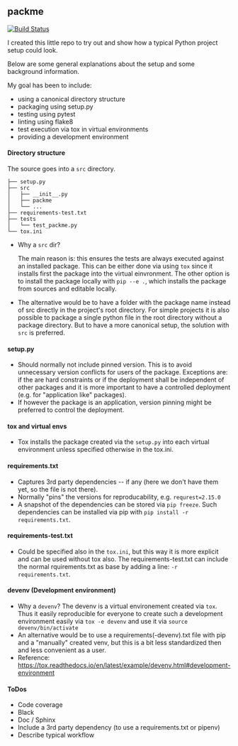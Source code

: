 ## packme

[![Build Status](https://travis-ci.com/tomszink/packme.svg?branch=master)](https://travis-ci.com/tomszink/packme)

I created this little repo to try out and show how a typical Python
project setup could look.

Below are some general explanations about the setup and some background
information.

My goal has been to include:

- using a canonical directory structure
- packaging using setup.py
- testing using pytest
- linting using flake8
- test execution via tox in virtual environments
- providing a development environment


#### Directory structure

The source goes into a `src` directory.

  ```
  ├── setup.py
  ├── src
  │   ├── __init__.py
  │   ├── packme
  │   └── ...
  ├── requirements-test.txt
  ├── tests
  │   └── test_packme.py
  └── tox.ini
  ```

- Why a `src` dir?

  The main reason is: this ensures the tests are always
  executed against an installed package. This can be either done via
  using `tox` since it installs first the package into the virtual einvronment.
  The other option is to install the package locally with `pip --e .`,
  which installs the package from sources and editable locally.

- The alternative would be to have a folder with the package name instead
  of src directly in the project's root directory.
  For simple projects it is also possible to package a single python file
  in the root directory without a package directory.
  But to have a more canonical setup, the solution with `src` is preferred.

#### setup.py

- Should normally not include pinned version. This is to avoid
  unnecessary version conflicts for users of the package.
  Exceptions are: if the are hard constraints or if the deployment
  shall be independent of other packages and it is more important to have
  a controlled deployment (e.g. for "application like" packages).
- If however the package is an application, version pinning might be
  preferred to control the deployment.

#### tox and virtual envs

- Tox installs the package created via the `setup.py` into each virtual
  environment unless specified otherwise in the tox.ini.
  
#### requirements.txt

- Captures 3rd party dependencies -- if any (here we don't have them yet,
  so the file is not there).
- Normally "pins" the versions for reproducability, e.g.
  `requrest=2.15.0`
- A snapshot of the dependencies can be stored via `pip freeze`.
  Such dependencies can be installed via pip with
  `pip install -r requirements.txt`.

#### requirements-test.txt

- Could be specified also in the `tox.ini`, but this way it is more
  explicit and can be used without tox also.
  The requirements-test.txt can include the normal rquirements.txt
  as base by adding a line: `-r requirements.txt`.

#### devenv (Development environment)

- Why a `devenv`? The devenv is a virtual environement created via `tox`.
  Thus it easily reproducible for everyone to create such a development
  environment easily via `tox -e devenv` and use it via `source devenv/bin/activate`
- An alternative would be to use a requirements(-devenv).txt file with pip and
  a "manually" created venv, but this is a bit less standardized then and less
  convenient as a user.
- Reference: https://tox.readthedocs.io/en/latest/example/devenv.html#development-environment


#### ToDos

- Code coverage
- Black
- Doc / Sphinx
- Include a 3rd party dependency (to use a requirements.txt or pipenv)
- Describe typical workflow

